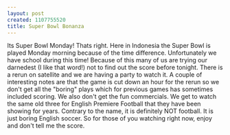 ```yaml
--- 
layout: post
created: 1107755520
title: Super Bowl Bonanza
---
```

Its Super Bowl Monday!  Thats right. Here in Indonesia the Super Bowl is played Monday morning because of the time difference.  Unfortunately we have school during this time!   Because of this many of us are trying our darnedest (I like that word!) not to find out the score before tonight.  There is a rerun on satellite and we are having a party to watch it.  A couple of interesting notes are that the game is cut down an hour for the rerun so we don't get all the "boring" plays which for previous games has sometimes included scoring.  We also don't get the fun commercials.  We get to watch the same old three for English Premiere Football that they have been showing for years.  Contrary to the name, it is definitely NOT football.  It is just boring English soccer.  So for those of you watching right now, enjoy and don't tell me the score.
